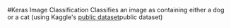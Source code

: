 #Keras Image Classification
Classifies an image as containing either a dog or a cat (using Kaggle's <a href="https://www.kaggle.com/c/dogs-vs-cats/data">public dataset</a>public dataset)